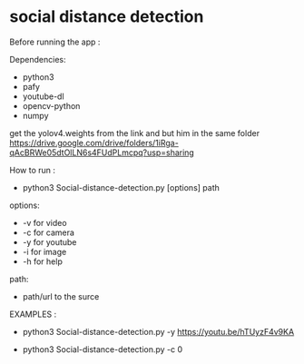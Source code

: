 # social distance detection


Before running the app :

Dependencies:
 - python3
 - pafy 
 - youtube-dl
 - opencv-python
 - numpy

get the yolov4.weights from the link and but him in the same folder 
https://drive.google.com/drive/folders/1iRga-qAcBRWe05dtOlLN6s4FUdPLmcpq?usp=sharing

How to run :
*  python3 Social-distance-detection.py [options] path

  options:
   -  -v for video
   -  -c for camera
   -  -y for youtube
   -  -i for image
   -  -h for help
 
  path:
   - path/url to the surce
    
EXAMPLES :   

* python3 Social-distance-detection.py -y https://youtu.be/hTUyzF4v9KA  

* python3 Social-distance-detection.py -c 0  
